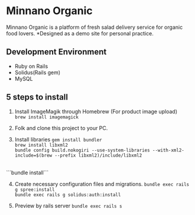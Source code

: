 Minnano Organic
====

Minnano Organic is a platform of fresh salad delivery service for organic food lovers. *Designed as a demo site for personal practice.

## Development Environment

- Ruby on Rails
- Solidus(Rails gem)
- MySQL

## 5 steps to install

1. Install ImageMagik through Homebrew (For product image upload)<br>
<code>brew install imagemagick</code>

2. Folk and clone this project to your PC.

3. Install libraries
```gem install bundler```<br>
```brew install libxml2```<br>
```bundle config build.nokogiri --use-system-libraries --with-xml2-include=$(brew --prefix libxml2)/include/libxml2```<br>
<br>
```bundle install```

4. Create necessary configuration files and migrations.
```bundle exec rails g spree:install```<br>
```bundle exec rails g solidus:auth:install```<br>

5. Preview by rails server
```bundle exec rails s```
